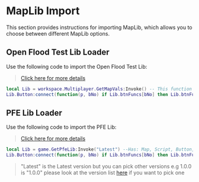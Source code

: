 # MapLib Import

This section provides instructions for importing MapLib, which allows you to choose between different MapLib options.

## Open Flood Test Lib Loader

Use the following code to import the Open Flood Test Lib:

> [Click here for more details](/openfloodtest/OpenFloodTest)

```lua
local Lib = workspace.Multiplayer.GetMapVals:Invoke() -- This function returns Map, Script, Button, and btnFuncs
Lib.Button:connect(function(p, bNo) if Lib.btnFuncs[bNo] then Lib.btnFuncs[bNo](bNo, p) end end)
```

## PFE Lib Loader

Use the following code to import the PFE Lib:

> [Click here for more details](Pfe/Main)
```lua
local Lib = game.GetPfeLib:Invoke("Latest") --Has: Map, Script, Button, btnFuncs
Lib.Button:connect(function(p, bNo) if Lib.btnFuncs[bNo] then Lib.btnFuncs[bNo](bNo, p) end end)
```

> "Latest" is the Latest version but you can pick other versions
> e.g 1.0.0 is "1.0.0"
> please look at the version list [here](Pfe/Versions.md) if you want to pick one